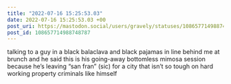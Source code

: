 ```yaml
---
title: "2022-07-16 15:25:53.03"
date: 2022-07-16 15:25:53.03 +00
post_uri: https://mastodon.social/users/gravely/statuses/108657714988748787
post_id: 108657714988748787
---
```

talking to a guy in a black balaclava and black pajamas in line behind me at brunch and he said this is his going-away bottomless mimosa session because he’s leaving “san fran” (sic) for a city that isn’t so tough on hard working property criminals like himself



